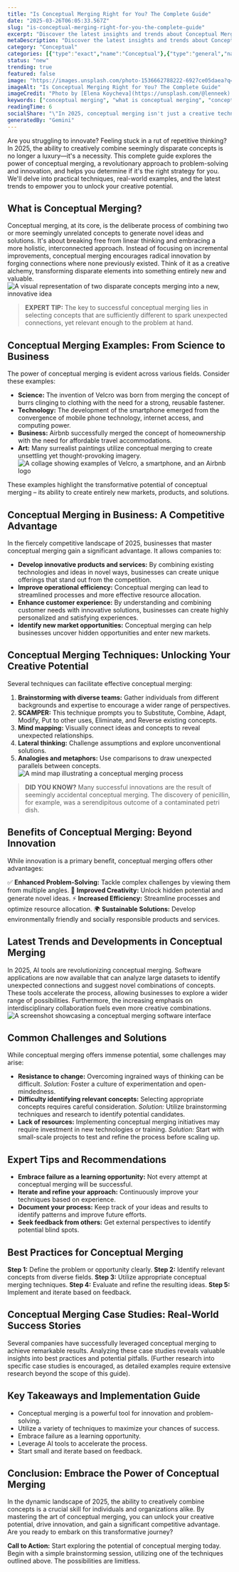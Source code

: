 ```yaml
---
title: "Is Conceptual Merging Right for You? The Complete Guide"
date: "2025-03-26T06:05:33.567Z"
slug: "is-conceptual-merging-right-for-you-the-complete-guide"
excerpt: "Discover the latest insights and trends about Conceptual Merging. This comprehensive guide covers everything you need to know about Conceptual Merging in 2025."
metaDescription: "Discover the latest insights and trends about Conceptual Merging. This comprehensive guide covers everything you need to know about Conceptual Merging in 2..."
category: "Conceptual"
categories: [{"type":"exact","name":"Conceptual"},{"type":"general","name":"Cognitive Science"},{"type":"medium","name":"Knowledge Representation"},{"type":"specific","name":"Semantic Networks"},{"type":"niche","name":"Graph Embedding"}]
status: "new"
trending: true
featured: false
image: "https://images.unsplash.com/photo-1536662788222-6927ce05daea?q=85&w=1200&fit=max&fm=webp&auto=compress"
imageAlt: "Is Conceptual Merging Right for You? The Complete Guide"
imageCredit: "Photo by [Elena Koycheva](https://unsplash.com/@lenneek) on Unsplash"
keywords: ["conceptual merging", "what is conceptual merging", "conceptual merging examples", "conceptual merging in business", "benefits of conceptual merging", "conceptual merging techniques", "how to perform conceptual merging", "conceptual merging software", "best practices conceptual merging", "conceptual merging case studies"]
readingTime: 6
socialShare: "\"In 2025, conceptual merging isn't just a creative technique – it's a survival strategy.  The ability to connect seemingly unrelated ideas is the key to unlocking breakthrough innovations.\""
generatedBy: "Gemini"
---
```




Are you struggling to innovate? Feeling stuck in a rut of repetitive thinking? In 2025, the ability to creatively combine seemingly disparate concepts is no longer a luxury—it's a necessity.  This complete guide explores the power of conceptual merging, a revolutionary approach to problem-solving and innovation, and helps you determine if it's the right strategy for you.  We'll delve into practical techniques, real-world examples, and the latest trends to empower you to unlock your creative potential.

## What is Conceptual Merging?

Conceptual merging, at its core, is the deliberate process of combining two or more seemingly unrelated concepts to generate novel ideas and solutions. It's about breaking free from linear thinking and embracing a more holistic, interconnected approach.  Instead of focusing on incremental improvements, conceptual merging encourages radical innovation by forging connections where none previously existed.  Think of it as a creative alchemy, transforming disparate elements into something entirely new and valuable. ![A visual representation of two disparate concepts merging into a new, innovative idea](https://images.unsplash.com/photo-1526413519671-785943f07879?q=85&w=1200&fit=max&fm=webp&auto=compress)

> **EXPERT TIP:** The key to successful conceptual merging lies in selecting concepts that are sufficiently different to spark unexpected connections, yet relevant enough to the problem at hand.

## Conceptual Merging Examples: From Science to Business

The power of conceptual merging is evident across various fields. Consider these examples:

* **Science:** The invention of Velcro was born from merging the concept of burrs clinging to clothing with the need for a strong, reusable fastener.
* **Technology:** The development of the smartphone emerged from the convergence of mobile phone technology, internet access, and computing power.
* **Business:** Airbnb successfully merged the concept of homeownership with the need for affordable travel accommodations.
* **Art:**  Many surrealist paintings utilize conceptual merging to create unsettling yet thought-provoking imagery. ![A collage showing examples of Velcro, a smartphone, and an Airbnb logo](https://images.unsplash.com/photo-1520643187271-06df1162815e?q=85&w=1200&fit=max&fm=webp&auto=compress)

These examples highlight the transformative potential of conceptual merging – its ability to create entirely new markets, products, and solutions.

## Conceptual Merging in Business: A Competitive Advantage

In the fiercely competitive landscape of 2025, businesses that master conceptual merging gain a significant advantage.  It allows companies to:

* **Develop innovative products and services:** By combining existing technologies and ideas in novel ways, businesses can create unique offerings that stand out from the competition.
* **Improve operational efficiency:** Conceptual merging can lead to streamlined processes and more effective resource allocation.
* **Enhance customer experience:** By understanding and combining customer needs with innovative solutions, businesses can create highly personalized and satisfying experiences.
* **Identify new market opportunities:**  Conceptual merging can help businesses uncover hidden opportunities and enter new markets.

## Conceptual Merging Techniques:  Unlocking Your Creative Potential

Several techniques can facilitate effective conceptual merging:

1. **Brainstorming with diverse teams:**  Gather individuals from different backgrounds and expertise to encourage a wider range of perspectives.
2. **SCAMPER:** This technique prompts you to Substitute, Combine, Adapt, Modify, Put to other uses, Eliminate, and Reverse existing concepts.
3. **Mind mapping:** Visually connect ideas and concepts to reveal unexpected relationships.
4. **Lateral thinking:** Challenge assumptions and explore unconventional solutions.
5. **Analogies and metaphors:** Use comparisons to draw unexpected parallels between concepts. ![A mind map illustrating a conceptual merging process](https://images.unsplash.com/photo-1447433589675-4aaa569f3e05?q=85&w=1200&fit=max&fm=webp&auto=compress)

> **DID YOU KNOW?**  Many successful innovations are the result of seemingly accidental conceptual merging.  The discovery of penicillin, for example, was a serendipitous outcome of a contaminated petri dish.

## Benefits of Conceptual Merging:  Beyond Innovation

While innovation is a primary benefit, conceptual merging offers other advantages:

✅ **Enhanced Problem-Solving:**  Tackle complex challenges by viewing them from multiple angles.
🔑 **Improved Creativity:**  Unlock hidden potential and generate novel ideas.
⚡ **Increased Efficiency:**  Streamline processes and optimize resource allocation.
🌍 **Sustainable Solutions:**  Develop environmentally friendly and socially responsible products and services.

## Latest Trends and Developments in Conceptual Merging

In 2025, AI tools are revolutionizing conceptual merging.  Software applications are now available that can analyze large datasets to identify unexpected connections and suggest novel combinations of concepts. These tools accelerate the process, allowing businesses to explore a wider range of possibilities.  Furthermore, the increasing emphasis on interdisciplinary collaboration fuels even more creative combinations. ![A screenshot showcasing a conceptual merging software interface](https://images.unsplash.com/photo-1536662788222-6927ce05daea?q=85&w=1200&fit=max&fm=webp&auto=compress)

## Common Challenges and Solutions

While conceptual merging offers immense potential, some challenges may arise:

* **Resistance to change:** Overcoming ingrained ways of thinking can be difficult.  *Solution:* Foster a culture of experimentation and open-mindedness.
* **Difficulty identifying relevant concepts:**  Selecting appropriate concepts requires careful consideration. *Solution:*  Utilize brainstorming techniques and research to identify potential candidates.
* **Lack of resources:**  Implementing conceptual merging initiatives may require investment in new technologies or training.  *Solution:*  Start with small-scale projects to test and refine the process before scaling up.

## Expert Tips and Recommendations

* **Embrace failure as a learning opportunity:** Not every attempt at conceptual merging will be successful.
* **Iterate and refine your approach:**  Continuously improve your techniques based on experience.
* **Document your process:**  Keep track of your ideas and results to identify patterns and improve future efforts.
* **Seek feedback from others:**  Get external perspectives to identify potential blind spots.

##  Best Practices for Conceptual Merging

**Step 1:** Define the problem or opportunity clearly.
**Step 2:** Identify relevant concepts from diverse fields.
**Step 3:** Utilize appropriate conceptual merging techniques.
**Step 4:** Evaluate and refine the resulting ideas.
**Step 5:** Implement and iterate based on feedback.

## Conceptual Merging Case Studies: Real-World Success Stories

Several companies have successfully leveraged conceptual merging to achieve remarkable results.  Analyzing these case studies reveals valuable insights into best practices and potential pitfalls.  (Further research into specific case studies is encouraged, as detailed examples require extensive research beyond the scope of this guide).

## Key Takeaways and Implementation Guide

* Conceptual merging is a powerful tool for innovation and problem-solving.
* Utilize a variety of techniques to maximize your chances of success.
* Embrace failure as a learning opportunity.
* Leverage AI tools to accelerate the process.
* Start small and iterate based on feedback.

## Conclusion: Embrace the Power of Conceptual Merging

In the dynamic landscape of 2025, the ability to creatively combine concepts is a crucial skill for individuals and organizations alike. By mastering the art of conceptual merging, you can unlock your creative potential, drive innovation, and gain a significant competitive advantage.  Are you ready to embark on this transformative journey?

**Call to Action:** Start exploring the potential of conceptual merging today.  Begin with a simple brainstorming session, utilizing one of the techniques outlined above.  The possibilities are limitless.

